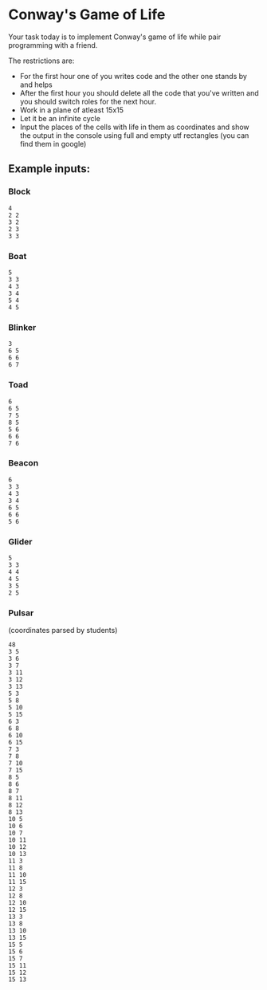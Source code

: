 # Conway's Game of Life

Your task today is to implement Conway's game of life while pair programming with a friend.

The restrictions are:
 * For the first hour one of you writes code and the other one stands by and helps
 * After the first hour you should delete all the code that you've written and you should switch roles for the next hour.
 * Work in a plane of atleast 15x15
 * Let it be an infinite cycle
 * Input the places of the cells with life in them as coordinates and show the output in the console using full and empty utf rectangles (you can find them in google)

## Example inputs:


### Block

```
4
2 2
3 2
2 3
3 3
```

### Boat

```
5
3 3
4 3
3 4
5 4
4 5
```

### Blinker

```
3
6 5
6 6
6 7
```

### Toad

```
6
6 5
7 5
8 5
5 6
6 6
7 6
```

### Beacon

```
6
3 3
4 3
3 4
6 5
6 6
5 6 
```

### Glider

```
5
3 3
4 4
4 5
3 5
2 5
```

### Pulsar

(coordinates parsed by students)

```
48
3 5
3 6
3 7
3 11
3 12
3 13
5 3
5 8
5 10
5 15
6 3
6 8
6 10
6 15
7 3
7 8
7 10
7 15
8 5
8 6
8 7
8 11
8 12
8 13
10 5
10 6
10 7
10 11
10 12
10 13
11 3
11 8
11 10
11 15
12 3
12 8
12 10
12 15
13 3
13 8
13 10
13 15
15 5
15 6
15 7
15 11
15 12
15 13
```
